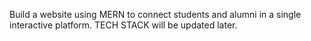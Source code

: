 Build a website using MERN to connect students and alumni in a single interactive platform.
TECH STACK will be updated later.
